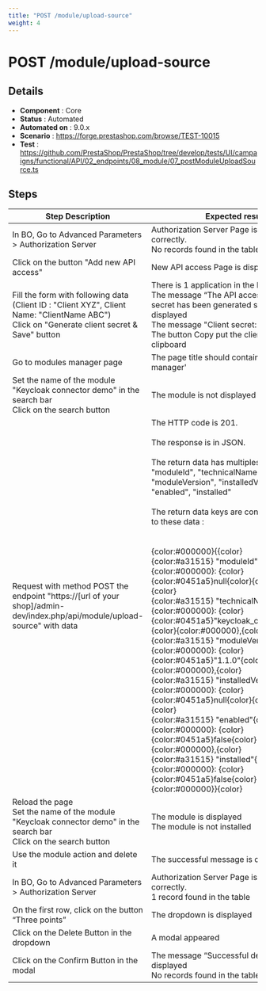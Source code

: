 ```yaml
---
title: "POST /module/upload-source"
weight: 4
---
```


# POST /module/upload-source
## Details
* **Component** : Core
* **Status** : Automated
* **Automated on** : 9.0.x
* **Scenario** : https://forge.prestashop.com/browse/TEST-10015
* **Test** : https://github.com/PrestaShop/PrestaShop/tree/develop/tests/UI/campaigns/functional/API/02_endpoints/08_module/07_postModuleUploadSource.ts

## Steps
| Step Description | Expected result |
| ----- | ----- |
| In BO, Go to Advanced Parameters > Authorization Server | Authorization Server Page is displayed correctly.<br>No records found in the table |
| Click on the button "Add new API access" | New API access Page is displayed correctly |
| Fill the form with following data (Client ID : "Client XYZ", Client Name: "ClientName ABC")<br>Click on "Generate client secret & Save" button | There is 1 application in the list<br>The message “The API access and Client secret has been generated sucessfully” is displayed<br>The message "Client secret: " is available<br>The button Copy put the client secret in the clipboard |
| Go to modules manager page | The page title should contains 'Module manager' |
| Set the name of the module "Keycloak connector demo" in the search bar<br>Click on the search button | The module is not displayed |
| Request with method POST the endpoint "https://[url of your shop]/admin-dev/index.php/api/module/upload-source" with data | The HTTP code is 201.<br><br>The response is in JSON.<br><br>The return data has multiples keys : "moduleId", "technicalName", "moduleVersion", "installedVersion", "enabled", "installed"<br><br>The return data keys are consistent relative to these data : <br><br><br>{color:#000000}{{color}<br>{color:#a31515} "moduleId"{color}{color:#000000}: {color}{color:#0451a5}null{color}{color:#000000},{color}<br>{color:#a31515} "technicalName"{color}{color:#000000}: {color}{color:#0451a5}"keycloak_connector_demo"{color}{color:#000000},{color}<br>{color:#a31515} "moduleVersion"{color}{color:#000000}: {color}{color:#0451a5}"1.1.0"{color}{color:#000000},{color}<br>{color:#a31515} "installedVersion"{color}{color:#000000}: {color}{color:#0451a5}null{color}{color:#000000},{color}<br>{color:#a31515} "enabled"{color}{color:#000000}: {color}{color:#0451a5}false{color}{color:#000000},{color}<br>{color:#a31515} "installed"{color}{color:#000000}: {color}{color:#0451a5}false{color}<br>{color:#000000}}{color} |
| Reload the page<br>Set the name of the module "Keycloak connector demo" in the search bar<br>Click on the search button | The module is displayed<br>The module is not installed |
| Use the module action and delete it | The successful message is displayed. |
| In BO, Go to Advanced Parameters > Authorization Server | Authorization Server Page is displayed correctly.<br>1 record found in the table |
| On the first row, click on the button “Three points” | The dropdown is displayed |
| Click on the Delete Button in the dropdown | A modal appeared |
| Click on the Confirm Button in the modal | The message “Successful deletion” is displayed<br>No records found in the table |
